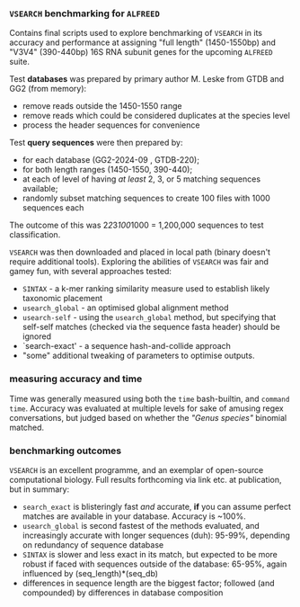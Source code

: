 ### `VSEARCH` benchmarking for `ALFREED`

Contains final scripts used to explore benchmarking of `VSEARCH` in its accuracy and performance at assigning "full length" (1450-1550bp) and "V3V4" (390-440bp) 16S RNA subunit genes for the upcoming `ALFREED` suite.

Test **databases** was prepared by primary author M. Leske from GTDB and GG2 (from memory):

 - remove reads outside the 1450-1550 range
 - remove reads which could be considered duplicates at the species level
 - process the header sequences for convenience

Test **query sequences** were then prepared by: 

 - for each database (GG2-2024-09 , GTDB-220);
 - for both length ranges (1450-1550, 390-440);
 - at each of level of having _at least_ 2, 3, or 5 matching sequences available;
 - randomly subset matching sequences to create 100 files with 1000 sequences each


The outcome of this was 2*2*3*100*1000 = 1,200,000 sequences to test classification.

`VSEARCH` was then downloaded and placed in local path (binary doesn't require additional tools). Exploring the abilities of `VSEARCH` was fair and gamey fun, with several approaches tested:

 - `SINTAX` - a k-mer ranking similarity measure used to establish likely taxonomic placement
 - `usearch_global` - an optimised global alignment method
 - `usearch-self` - using the `usearch_global` method, but specifying that self-self matches (checked via the sequence fasta header) should be ignored
 - `search-exact' - a sequence hash-and-collide approach
 - "some" additional tweaking of parameters to optimise outputs. 


### measuring accuracy and time

Time was generally measured using both the `time` bash-builtin, and `command time`. Accuracy was evaluated at multiple levels for sake of amusing regex conversations, but judged based on whether the _"Genus species"_ binomial matched.


### benchmarking outcomes

`VSEARCH` is an excellent programme, and an exemplar of open-source computational biology. Full results forthcoming via link etc. at publication, but in summary:

 - `search_exact` is blisteringly fast _and_ accurate, **if** you can assume perfect matches are available in your database. Accuracy is ~100%.
 - `usearch_global` is second fastest of the methods evaluated, and increasingly accurate with longer sequences (duh): 95-99%, depending on redundancy of sequence database
 - `SINTAX` is slower and less exact in its match, but expected to be more robust if faced with sequences outside of the database: 65-95%, again influenced by (seq_length)*(seq_db)   
 - differences in sequence length are the biggest factor; followed (and compounded) by differences in database composition
